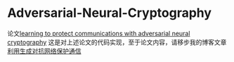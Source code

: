 # Adversarial-Neural-Cryptography
论文[learning to protect communications with adversarial neural cryptography](https://arxiv.org/pdf/1610.06918.pdf)
这是对上述论文的代码实现，至于论文内容，请移步我的博客文章[利用生成对抗网络保护通信](https://blog.csdn.net/weixin_42111770/article/details/81702831)
